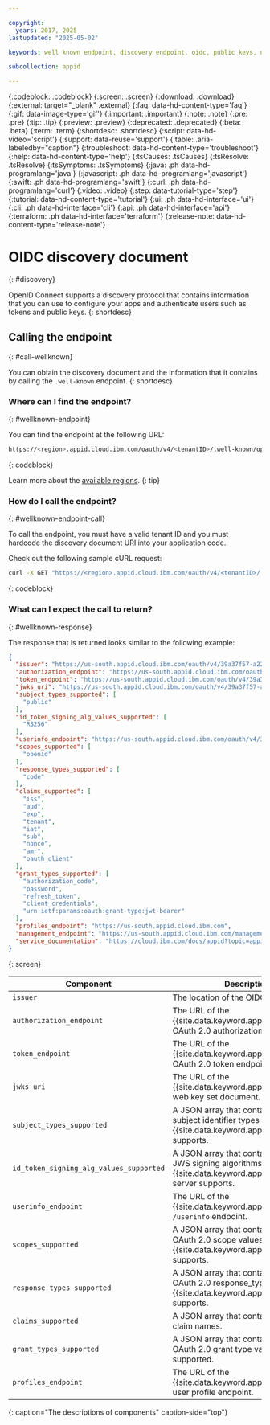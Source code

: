 ```yaml
---

copyright:
  years: 2017, 2025
lastupdated: "2025-05-02"

keywords: well known endpoint, discovery endpoint, oidc, public keys, user information, claims, attributes, full profile, identity providers, app security, tokens

subcollection: appid

---
```


{:codeblock: .codeblock}
{:screen: .screen}
{:download: .download}
{:external: target="_blank" .external}
{:faq: data-hd-content-type='faq'}
{:gif: data-image-type='gif'}
{:important: .important}
{:note: .note}
{:pre: .pre}
{:tip: .tip}
{:preview: .preview}
{:deprecated: .deprecated}
{:beta: .beta}
{:term: .term}
{:shortdesc: .shortdesc}
{:script: data-hd-video='script'}
{:support: data-reuse='support'}
{:table: .aria-labeledby="caption"}
{:troubleshoot: data-hd-content-type='troubleshoot'}
{:help: data-hd-content-type='help'}
{:tsCauses: .tsCauses}
{:tsResolve: .tsResolve}
{:tsSymptoms: .tsSymptoms}
{:java: .ph data-hd-programlang='java'}
{:javascript: .ph data-hd-programlang='javascript'}
{:swift: .ph data-hd-programlang='swift'}
{:curl: .ph data-hd-programlang='curl'}
{:video: .video}
{:step: data-tutorial-type='step'}
{:tutorial: data-hd-content-type='tutorial'}
{:ui: .ph data-hd-interface='ui'}
{:cli: .ph data-hd-interface='cli'}
{:api: .ph data-hd-interface='api'}
{:terraform: .ph data-hd-interface='terraform'}
{:release-note: data-hd-content-type='release-note'}


# OIDC discovery document
{: #discovery}

OpenID Connect supports a discovery protocol that contains information that you can use to configure your apps and authenticate users such as tokens and public keys.
{: shortdesc}


## Calling the endpoint
{: #call-wellknown}

You can obtain the discovery document and the information that it contains by calling the `.well-known` endpoint.
{: shortdesc}


### Where can I find the endpoint?
{: #wellknown-endpoint}

You can find the endpoint at the following URL:

```sh
https://<region>.appid.cloud.ibm.com/oauth/v4/<tenantID>/.well-known/openid-configuration
```
{: codeblock}

Learn more about the [available regions](/docs/appid?topic=appid-regions-endpoints).
{: tip}



### How do I call the endpoint?
{: #wellknown-endpoint-call}

To call the endpoint, you must have a valid tenant ID and you must hardcode the discovery document URI into your application code.

Check out the following sample cURL request:

```sh
curl -X GET "https://<region>.appid.cloud.ibm.com/oauth/v4/<tenantID>/.well-known/openid-configuration" -H "accept: application/json"
```
{: codeblock}

### What can I expect the call to return?
{: #wellknown-response}

The response that is returned looks similar to the following example:

```json
{
  "issuer": "https://us-south.appid.cloud.ibm.com/oauth/v4/39a37f57-a227-4bfe-a044-93b6e6060b61",
  "authorization_endpoint": "https://us-south.appid.cloud.ibm.com/oauth/v4/39a37f57-a227-4bfe-a044-93b6e6060b61/authorization",
  "token_endpoint": "https://us-south.appid.cloud.ibm.com/oauth/v4/39a37f57-a227-4bfe-a044-93b6e6060b61/token",
  "jwks_uri": "https://us-south.appid.cloud.ibm.com/oauth/v4/39a37f57-a227-4bfe-a044-93b6e6060b61/publickeys",
  "subject_types_supported": [
    "public"
  ],
  "id_token_signing_alg_values_supported": [
    "RS256"
  ],
  "userinfo_endpoint": "https://us-south.appid.cloud.ibm.com/oauth/v4/39a37f57-a227-4bfe-a044-93b6e6060b61/userinfo",
  "scopes_supported": [
    "openid"
  ],
  "response_types_supported": [
    "code"
  ],
  "claims_supported": [
    "iss",
    "aud",
    "exp",
    "tenant",
    "iat",
    "sub",
    "nonce",
    "amr",
    "oauth_client"
  ],
  "grant_types_supported": [
    "authorization_code",
    "password",
    "refresh_token",
    "client_credentials",
    "urn:ietf:params:oauth:grant-type:jwt-bearer"
  ],
  "profiles_endpoint": "https://us-south.appid.cloud.ibm.com",
  "management_endpoint": "https://us-south.appid.cloud.ibm.com/management/v4/39a37f57-a227-4bfe-a044-93b6e6060b61",
  "service_documentation": "https://cloud.ibm.com/docs/appid?topic=appid-getting-started"
}
```
{: screen}

| Component | Description | 
|-----|----| 
| `issuer` | The location of the OIDC provider. |
| `authorization_endpoint` | The URL of the {{site.data.keyword.appid_short_notm}} OAuth 2.0 authorization endpoint. |
| `token_endpoint` | The URL of the {{site.data.keyword.appid_short_notm}} OAuth 2.0 token endpoint. |
| `jwks_uri` | The URL of the {{site.data.keyword.appid_short_notm}} web key set document. |
| `subject_types_supported` | A JSON array that contains a list of the subject identifier types that {{site.data.keyword.appid_short_notm}} supports. |
| `id_token_signing_alg_values_supported` | A JSON array that contains a list of the JWS signing algorithms that the {{site.data.keyword.appid_short_notm}} server supports. |
| `userinfo_endpoint` | The URL of the {{site.data.keyword.appid_short_notm}} `/userinfo` endpoint. |
| `scopes_supported` | A JSON array that contains a list of the OAuth 2.0 scope values that {{site.data.keyword.appid_short_notm}} supports. |
| `response_types_supported` | A JSON array that contains a list of the OAuth 2.0 response_type values that {{site.data.keyword.appid_short_notm}} supports. |
| `claims_supported` | A JSON array that contains a list of the claim names. |
| `grant_types_supported` | A JSON array that contains a list of the OAuth 2.0 grant type values that are supported. |
| `profiles_endpoint` | The URL of the {{site.data.keyword.appid_short_notm}} user profile endpoint. | 
   {: caption="The descriptions of components" caption-side="top"}
